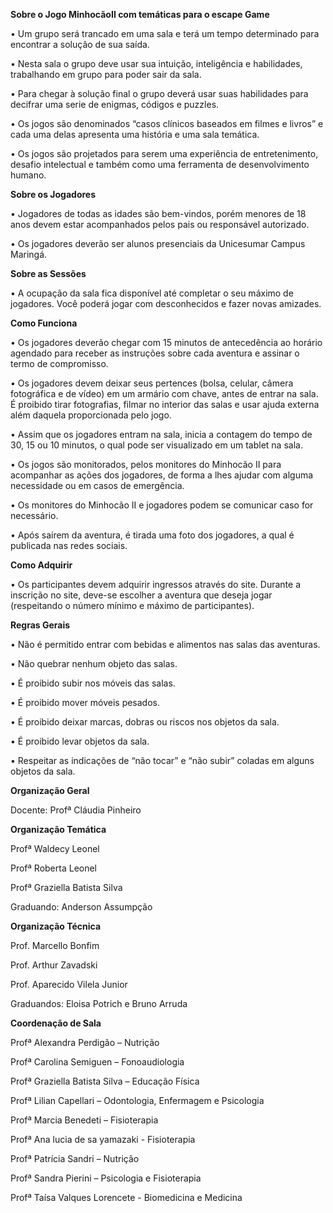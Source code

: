  **Sobre o Jogo MinhocãoII com temáticas para o escape Game**

• Um grupo será trancado em uma sala e terá um tempo determinado para encontrar a solução de sua saída.

• Nesta sala o grupo deve usar sua intuição, inteligência e habilidades, trabalhando em grupo para poder sair da sala.

• Para chegar à solução final o grupo deverá usar suas habilidades para decifrar uma serie de enigmas, códigos e puzzles.

• Os jogos são denominados “casos clínicos baseados em filmes e livros” e cada uma delas apresenta uma história e uma sala temática.

• Os jogos são projetados para serem uma experiência de entretenimento, desafio intelectual e também como uma ferramenta de desenvolvimento humano.

**Sobre os Jogadores**

• Jogadores de todas as idades são bem-vindos, porém menores de 18 anos devem estar acompanhados pelos pais ou responsável autorizado.

• Os jogadores deverão ser alunos presenciais da Unicesumar Campus Maringá.

**Sobre as Sessões**

• A ocupação da sala fica disponível até completar o seu máximo de jogadores. Você poderá jogar com desconhecidos e fazer novas amizades.

**Como Funciona**

• Os jogadores deverão chegar com 15 minutos de antecedência ao horário agendado para receber as instruções sobre cada aventura e assinar o termo de compromisso.

• Os jogadores devem deixar seus pertences (bolsa, celular, câmera fotográfica e de vídeo) em um armário com chave, antes de entrar na sala. É proibido tirar fotografias, filmar no interior das salas e usar ajuda externa além daquela proporcionada pelo jogo.

• Assim que os jogadores entram na sala, inicia a contagem do tempo de 30, 15 ou 10 minutos, o qual pode ser visualizado em um tablet na sala.

• Os jogos são monitorados, pelos monitores do Minhocão II para acompanhar as ações dos jogadores, de forma a lhes ajudar com alguma necessidade ou em casos de emergência.

• Os monitores do Minhocão II e jogadores podem se comunicar caso for necessário.

• Após saírem da aventura, é tirada uma foto dos jogadores, a qual é publicada nas redes sociais.

**Como Adquirir**

• Os participantes devem adquirir ingressos através do site. Durante a inscrição no site, deve-se escolher a aventura que deseja jogar (respeitando o número mínimo e máximo de participantes).

**Regras Gerais**

• Não é permitido entrar com bebidas e alimentos nas salas das aventuras.

• Não quebrar nenhum objeto das salas.

• É proibido subir nos móveis das salas.

• É proibido mover móveis pesados.

• É proibido deixar marcas, dobras ou riscos nos objetos da sala.

• É proibido levar objetos da sala.

• Respeitar as indicações de “não tocar” e “não subir” coladas em alguns objetos da sala.

**Organização Geral**

Docente: Profª Cláudia Pinheiro

**Organização Temática**

Profª Waldecy Leonel

Profª Roberta Leonel

Profª Graziella Batista Silva

Graduando: Anderson Assumpção

**Organização Técnica**

Prof. Marcello Bonfim

Prof. Arthur Zavadski

Prof. Aparecido Vilela Junior

Graduandos: Eloisa Potrich e Bruno Arruda

**Coordenação de Sala**

Profª Alexandra Perdigão – Nutrição

Profª Carolina Semiguen – Fonoaudiologia

Profª Graziella Batista Silva – Educação Física

Profª Lilian Capellari – Odontologia, Enfermagem e Psicologia

Profª Marcia Benedeti – Fisioterapia

Profª Ana lucia de sa yamazaki - Fisioterapia

Profª Patrícia Sandri – Nutrição

Profª Sandra Pierini – Psicologia e Fisioterapia

Profª Taísa Valques Lorencete - Biomedicina e Medicina
